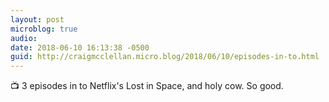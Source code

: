 ```yaml
---
layout: post
microblog: true
audio: 
date: 2018-06-10 16:13:38 -0500
guid: http://craigmcclellan.micro.blog/2018/06/10/episodes-in-to.html
---
```

📺 3 episodes in to Netflix's Lost in Space, and holy cow. So good.
